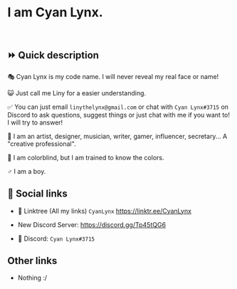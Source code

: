 # I am Cyan Lynx.

<br>

## ⏩ Quick description

🎭 Cyan Lynx is my code name. I will never reveal my real face or name!

😺 Just call me Liny for a easier understanding.

✅ You can just email ``linythelynx@gmail.com`` or chat with ``Cyan Lynx#3715`` on Discord to ask questions, suggest things or just chat with me if you want to! I will try to answer!

👔 I am an artist, designer, musician, writer, gamer, influencer, secretary... A "creative professional".

🍎 I am colorblind, but I am trained to know the colors.

♂️ I am a boy.

## 🔗 Social links

- 🔗 Linktree (All my links) ``CyanLynx`` https://linktr.ee/CyanLynx

- New Discord Server: https://discord.gg/Tp45tQG6 

- 💬 Discord: ``Cyan Lynx#3715``

## Other links

- Nothing :/
